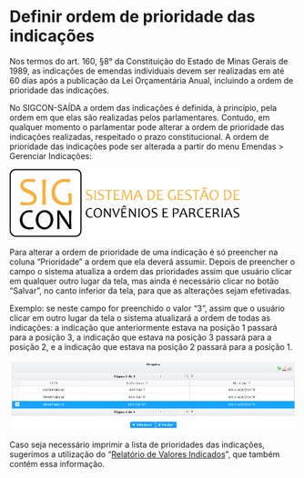 # Definir ordem de prioridade das indicações

Nos termos do art. 160, §8° da Constituição do Estado de Minas Gerais de 1989, as indicações de emendas individuais devem ser realizadas em até 60 dias após a publicação da Lei Orçamentária Anual, incluindo a ordem de prioridade das indicações.

No SIGCON-SAÍDA a ordem das indicações é definida, à princípio, pela ordem em que elas são realizadas pelos parlamentares. Contudo, em qualquer momento o parlamentar pode alterar a ordem de prioridade das indicações realizadas, respeitado o prazo constitucional. A ordem de prioridade das indicações pode ser alterada a partir do menu Emendas &gt; Gerenciar Indicações:

![](.gitbook/assets/0%20%2821%29.png)

Para alterar a ordem de prioridade de uma indicação é só preencher na coluna “Prioridade” a ordem que ela deverá assumir. Depois de preencher o campo o sistema atualiza a ordem das prioridades assim que usuário clicar em qualquer outro lugar da tela, mas ainda é necessário clicar no botão “Salvar”, no canto inferior da tela, para que as alterações sejam efetivadas.

Exemplo: se neste campo for preenchido o valor “3”, assim que o usuário clicar em outro lugar da tela o sistema atualizará a ordem de todas as indicações: a indicação que anteriormente estava na posição 1 passará para a posição 3, a indicação que estava na posição 3 passará para a posição 2, e a indicação que estava na posição 2 passará para a posição 1.

![](.gitbook/assets/1%20%2815%29.png)

Caso seja necessário imprimir a lista de prioridades das indicações, sugerimos a utilização do “[Relatório de Valores Indicados]()”, que também contém essa informação.

